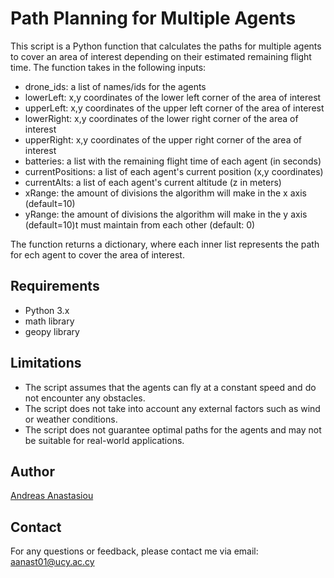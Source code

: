 # Path Planning for Multiple Agents
This script is a Python function that calculates the paths for multiple agents to cover an area of interest depending on their estimated remaining flight time. The function takes in the following inputs:

- drone_ids: a list of names/ids for the agents
- lowerLeft: x,y coordinates of the lower left corner of the area of interest
- upperLeft: x,y coordinates of the upper left corner of the area of interest
- lowerRight: x,y coordinates of the lower right corner of the area of interest
- upperRight: x,y coordinates of the upper right corner of the area of interest
- batteries: a list with the remaining flight time of each agent (in seconds)
- currentPositions: a list of each agent's current position (x,y coordinates)
- currentAlts: a list of each agent's current altitude (z in meters)
- xRange: the amount of divisions the algorithm will make in the x axis (default=10)
- yRange: the amount of divisions the algorithm will make in the y axis (default=10)t must maintain from each other (default: 0)

The function returns a dictionary, where each inner list represents the path for ech agent to cover the area of interest.

## Requirements
- Python 3.x
- math library
- geopy library

## Limitations
- The script assumes that the agents can fly at a constant speed and do not encounter any obstacles.
- The script does not take into account any external factors such as wind or weather conditions.
- The script does not guarantee optimal paths for the agents and may not be suitable for real-world applications.

## Author
[Andreas Anastasiou](https://github.com/aanast01)

## Contact
For any questions or feedback, please contact me via email: aanast01@ucy.ac.cy
